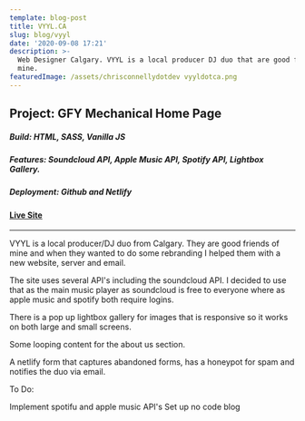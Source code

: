 ```yaml
---
template: blog-post
title: VYYL.CA
slug: blog/vyyl
date: '2020-09-08 17:21'
description: >-
  Web Designer Calgary. VYYL is a local producer DJ duo that are good friends of
  mine.
featuredImage: /assets/chrisconnellydotdev vyyldotca.png
---
```

## Project: GFY Mechanical Home Page

##### Build: HTML, SASS, Vanilla JS

##### Features: Soundcloud API, Apple Music API, Spotify API, Lightbox Gallery.

##### Deployment: Github and Netlify

#### [Live Site](https://vyyl.ca)

---
VYYL is a local producer/DJ duo from Calgary. They are good friends of mine and when they wanted to do some rebranding I helped them with a new website, server and email.

The site uses several API's including the soundcloud API. I decided to use that as the main music player as soundcloud is free to everyone where as apple music and spotify both require logins. 

There is a pop up lightbox gallery for images that is responsive so it works on both large and small screens. 

Some looping content for the about us section. 

A netlify form that captures abandoned forms, has a honeypot for spam and notifies the duo via email. 

To Do:

Implement spotifu and apple music API's 
Set up no code blog
